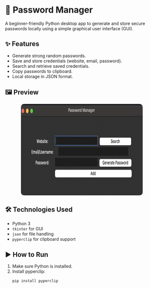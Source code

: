# 🔐 Password Manager

A beginner-friendly Python desktop app to generate and store secure passwords locally using a simple graphical user interface (GUI).

## ✨ Features
- Generate strong random passwords.
- Save and store credentials (website, email, password).
- Search and retrieve saved credentials.
- Copy passwords to clipboard.
- Local storage in JSON format.

## 🖼️ Preview

<p align="center">
  <img src="image.png" alt="App Preview" width="400" height="300" style="border-radius: 10px;">
</p>

## 🛠️ Technologies Used
- Python 3
- `tkinter` for GUI
- `json` for file handling
- `pyperclip` for clipboard support

## ▶️ How to Run
1. Make sure Python is installed.
2. Install pyperclip:
   ```bash
   pip install pyperclip
